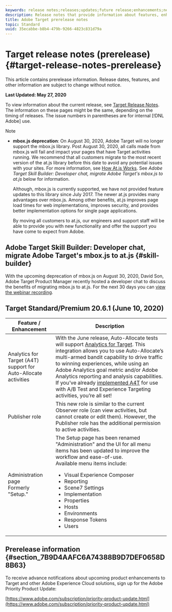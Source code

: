 ```yaml
---
keywords: release notes;releases;updates;future release;enhancements;new features;fixes;updates
description: Release notes that provide information about features, enhancements, and fixes for the latest or upcoming DNL Adobe Target releases.
title: Adobe Target prerelease notes
topic: Standard
uuid: 35ecabbe-b8b4-479b-9266-4823c831d79a
---
```


# Target release notes (prerelease){#target-release-notes-prerelease}

This article contains prerelease information. Release dates, features, and other information are subject to change without notice. 

**Last Updated: May 27, 2020**

To view information about the current release, see [Target Release Notes](release-notes.md). The information on these pages might be the same, depending on the timing of releases. The issue numbers in parentheses are for internal [!DNL Adobe] use.

>[!NOTE]
>
>* **mbox.js deprecation**: On August 30, 2020, Adobe Target will no longer support the mbox.js library. Post August 30, 2020, all calls made from mbox.js will fail and impact your pages that have Target activities running. We recommend that all customers migrate to the most recent version of the at.js library before this date to avoid any potential issues with your sites. For more information, see [How At.js Works](/help/c-implementing-target/c-implementing-target-for-client-side-web/c-how-atjs-works/how-atjs-works.md). See *Adobe Target Skill Builder: Developer chat, migrate Adobe Target's mbox.js to at.js* below for information.
>
>   Although, mbox.js is currently supported, we have not provided feature updates to this library since July 2017. The newer at.js provides many advantages over mbox.js. Among other benefits, at.js improves page load times for web implementations, improves security, and provides better implementation options for single page applications.
>
>   By moving all customers to at.js, our engineers and support staff will be able to provide you with new functionality and offer the support you have come to expect from Adobe.

## Adobe Target Skill Builder: Developer chat, migrate Adobe Target's mbox.js to at.js {#skill-builder}

With the upcoming deprecation of mbox.js on August 30, 2020, David Son, Adobe Target Product Manager recently hosted a developer chat to discuss the benefits of migrating mbox.js to at.js. For the next 30 days you can [view the webinar recording](https://seminars.adobeconnect.com/ptdo6mfo6qn6/?proto=true).

## Target Standard/Premium 20.6.1 (June 10, 2020)

|Feature / Enhancement|Description|
| --- | --- |
|Analytics for Target (A4T) support for Auto-Allocate activities|With the June release, Auto-Allocate tests will support [Analytics for Target](/help/c-integrating-target-with-mac/a4t/a4t.md). This integration allows you to use Auto-Allocate’s multi-armed bandit capability to drive traffic to winning experiences, while using an Adobe Analytics goal metric and/or Adobe Analytics reporting and analysis capabilities. If you’ve already [implemented A4T](/help/c-integrating-target-with-mac/a4t/a4timplementation.md) for use with A/B Test and Experience Targeting activities, you’re all set! |
|Publisher role|This new role is similar to the current Observer role (can view activities, but cannot create or edit them). However, the Publisher role has the additional permission to active activities.|
|Administration page<br>Formerly "Setup."|The Setup page has been renamed "Administration" and the UI for all menu items has been updated to improve the workflow and ease-of-use.<br>Available menu items include:<ul><li>Visual Experience Composer</li><li>Reporting</li><li>Scene7 Settings</li><li>Implementation</li><li>Properties</li><li>Hosts</li><li>Environments</li><li>Response Tokens</li><li>Users</li></ul>|

## Prerelease information {#section_7B9D4AAFC6A74388B9D7DEF0658D8B63} 

To receive advance notifications about upcoming product enhancements to Target and other Adobe Experience Cloud solutions, sign up for the Adobe Priority Product Update:

[https://www.adobe.com/subscription/priority-product-update.html](https://www.adobe.com/subscription/priority-product-update.html) 
